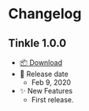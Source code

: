 # Changelog

## Tinkle 1.0.0

-   [📦 Download](https://github.com/pqrs-org/Tinkle/releases/download/v1.0.0/Tinkle-1.0.0.dmg)
-   📅 Release date
    -   Feb 9, 2020
-   ✨ New Features
    -   First release.

